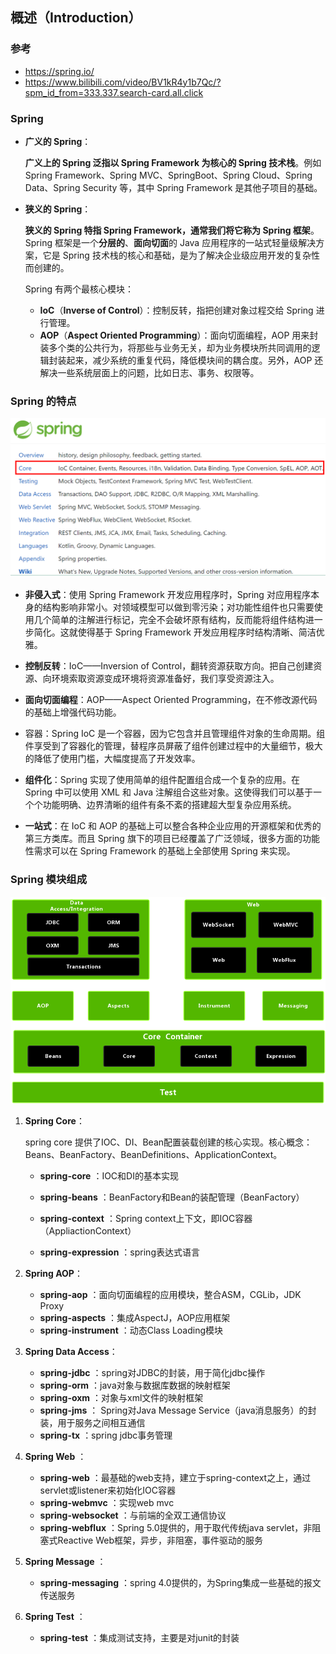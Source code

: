 ## 概述（Introduction）



### 参考

- https://spring.io/
- https://www.bilibili.com/video/BV1kR4y1b7Qc/?spm_id_from=333.337.search-card.all.click



### Spring

- **广义的 Spring**：

  **广义上的 Spring 泛指以 Spring Framework 为核心的 Spring 技术栈**。例如 Spring Framework、Spring MVC、SpringBoot、Spring Cloud、Spring Data、Spring Security 等，其中 Spring Framework 是其他子项目的基础。

- **狭义的 Spring**：

  **狭义的 Spring 特指 Spring Framework，通常我们将它称为 Spring 框架**。Spring 框架是一个**分层的**、**面向切面**的 Java 应用程序的一站式轻量级解决方案，它是 Spring 技术栈的核心和基础，是为了解决企业级应用开发的复杂性而创建的。

  Spring 有两个最核心模块：

  - **IoC**（**Inverse of Control**）：控制反转，指把创建对象过程交给 Spring 进行管理。
  - **AOP**（**Aspect Oriented Programming**）：面向切面编程，AOP 用来封装多个类的公共行为，将那些与业务无关，却为业务模块所共同调用的逻辑封装起来，减少系统的重复代码，降低模块间的耦合度。另外，AOP 还解决一些系统层面上的问题，比如日志、事务、权限等。



### Spring 的特点

![image-20230418114040258](spring-imgs/image-20230418114040258.png)

- **非侵入式**：使用 Spring Framework 开发应用程序时，Spring 对应用程序本身的结构影响非常小。对领域模型可以做到零污染；对功能性组件也只需要使用几个简单的注解进行标记，完全不会破坏原有结构，反而能将组件结构进一步简化。这就使得基于 Spring Framework 开发应用程序时结构清晰、简洁优雅。

- **控制反转**：IoC——Inversion of Control，翻转资源获取方向。把自己创建资源、向环境索取资源变成环境将资源准备好，我们享受资源注入。

- **面向切面编程**：AOP——Aspect Oriented Programming，在不修改源代码的基础上增强代码功能。

- 容器：Spring IoC 是一个容器，因为它包含并且管理组件对象的生命周期。组件享受到了容器化的管理，替程序员屏蔽了组件创建过程中的大量细节，极大的降低了使用门槛，大幅度提高了开发效率。

- **组件化**：Spring 实现了使用简单的组件配置组合成一个复杂的应用。在 Spring 中可以使用 XML 和 Java 注解组合这些对象。这使得我们可以基于一个个功能明确、边界清晰的组件有条不紊的搭建超大型复杂应用系统。

- **一站式**：在 IoC 和 AOP 的基础上可以整合各种企业应用的开源框架和优秀的第三方类库。而且 Spring 旗下的项目已经覆盖了广泛领域，很多方面的功能性需求可以在 Spring Framework 的基础上全部使用 Spring 来实现。



### Spring 模块组成

![image-20230418114149360](spring-imgs/image-20230418114149360.png)

1. **Spring Core**：

   spring core 提供了IOC、DI、Bean配置装载创建的核心实现。核心概念： Beans、BeanFactory、BeanDefinitions、ApplicationContext。

   - **spring-core** ：IOC和DI的基本实现

   - **spring-beans** ：BeanFactory和Bean的装配管理（BeanFactory）
   - **spring-context** ：Spring context上下文，即IOC容器（AppliactionContext）
   - **spring-expression** ：spring表达式语言

2. **Spring AOP**：
   - **spring-aop** ：面向切面编程的应用模块，整合ASM，CGLib，JDK Proxy
   - **spring-aspects** ：集成AspectJ，AOP应用框架
   - **spring-instrument** ：动态Class Loading模块
3. **Spring Data Access**：
   - **spring-jdbc** ：spring对JDBC的封装，用于简化jdbc操作
   - **spring-orm** ：java对象与数据库数据的映射框架
   - **spring-oxm** ：对象与xml文件的映射框架
   - **spring-jms** ： Spring对Java Message Service（java消息服务）的封装，用于服务之间相互通信
   - **spring-tx** ：spring jdbc事务管理
4. **Spring Web** ：
   - **spring-web** ：最基础的web支持，建立于spring-context之上，通过servlet或listener来初始化IOC容器
   - **spring-webmvc** ：实现web mvc
   - **spring-websocket** ：与前端的全双工通信协议
   - **spring-webflux** ：Spring 5.0提供的，用于取代传统java servlet，非阻塞式Reactive Web框架，异步，非阻塞，事件驱动的服务
5. **Spring Message** ：
   - **spring-messaging** ：spring 4.0提供的，为Spring集成一些基础的报文传送服务
6. **Spring Test** ：
   - **spring-test** ：集成测试支持，主要是对junit的封装